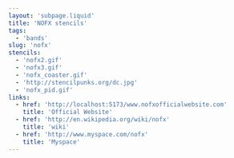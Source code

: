 ```yaml
---
layout: 'subpage.liquid'
title: 'NOFX stencils'
tags:
  - 'bands'
slug: 'nofx'
stencils:
  - 'nofx2.gif'
  - 'nofx3.gif'
  - 'nofx_coaster.gif'
  - 'http://stencilpunks.org/dc.jpg'
  - 'nofx_pid.gif'
links:
  - href: 'http://localhost:5173/www.nofxofficialwebsite.com'
    title: 'Official Website'
  - href: 'http://en.wikipedia.org/wiki/nofx'
    title: 'wiki'
  - href: 'http://www.myspace.com/nofx'
    title: 'Myspace'
---
```

